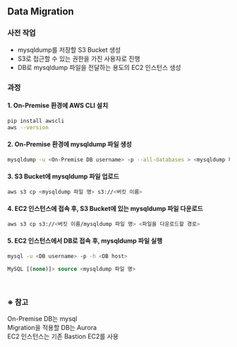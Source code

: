 ## Data Migration

### 사전 작업
- mysqldump를 저장할 S3 Bucket 생성
- S3로 접근할 수 있는 권한을 가진 사용자로 진행
- DB로 mysqldump 파일을 전달하는 용도의 EC2 인스턴스 생성

### 과정
#### 1. On-Premise 환경에 AWS CLI 설치
  ```bash
  pip install awscli
  aws --version
  ```
#### 2. On-Premise 환경에 mysqldump 파일 생성
  ```bash
  mysqldump -u <On-Premise DB username> -p --all-databases > <mysqldump 파일 명>
  ```
#### 3. S3 Bucket에 mysqldump 파일 업로드
  ```bash
  aws s3 cp <mysqldump 파일 명> s3://<버킷 이름>
  ```

#### 4. EC2 인스턴스에 접속 후, S3 Bucket에 있는 mysqldump 파일 다운로드
  ```bash
  aws s3 cp s3://<버킷 이름/mysqldump 파일 명> <파일을 다운로드할 경로>
  ```

#### 5. EC2 인스턴스에서 DB로 접속 후, mysqldump 파일 실행
  ```bash
  mysql -u <DB username> -p -h <DB host>
  ```
  ```sql
  MySQL [(none)]> source <mysqldump 파일 명>
  ```

<br/>

### ※ 참고
On-Premise DB는 mysql  
Migration을 적용할 DB는 Aurora  
EC2 인스턴스는 기존 Bastion EC2를 사용
